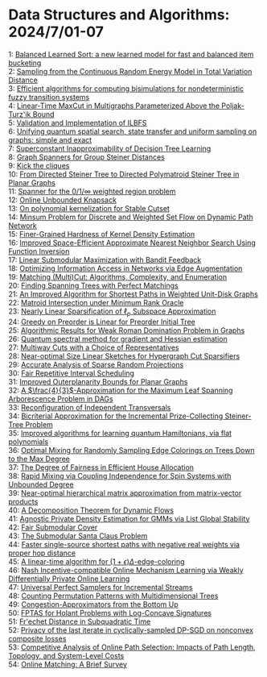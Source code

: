 # Data Structures and Algorithms: 2024/7/01-07  
1: [Balanced Learned Sort: a new learned model for fast and balanced item  bucketing](https://doi.org/10.48550/arXiv.2407.00734)  
2: [Sampling from the Continuous Random Energy Model in Total Variation  Distance](https://doi.org/10.48550/arXiv.2407.00868)  
3: [Efficient algorithms for computing bisimulations for nondeterministic  fuzzy transition systems](https://doi.org/10.48550/arXiv.2407.01052)  
4: [Linear-Time MaxCut in Multigraphs Parameterized Above the  Poljak-Turz\'ik Bound](https://doi.org/10.48550/arXiv.2407.01071)  
5: [Validation and Implementation of ILBFS](https://doi.org/10.48550/arXiv.2407.01637)  
6: [Unifying quantum spatial search, state transfer and uniform sampling on  graphs: simple and exact](https://doi.org/10.48550/arXiv.2407.02530)  
7: [Superconstant Inapproximability of Decision Tree Learning](https://doi.org/10.48550/arXiv.2407.01402)  
8: [Graph Spanners for Group Steiner Distances](https://doi.org/10.48550/arXiv.2407.01431)  
9: [Kick the cliques](https://doi.org/10.48550/arXiv.2407.01465)  
10: [From Directed Steiner Tree to Directed Polymatroid Steiner Tree in  Planar Graphs](https://doi.org/10.48550/arXiv.2407.01904)  
11: [Spanner for the $0/1/\infty$ weighted region problem](https://doi.org/10.48550/arXiv.2407.01951)  
12: [Online Unbounded Knapsack](https://doi.org/10.48550/arXiv.2407.02045)  
13: [On polynomial kernelization for Stable Cutset](https://doi.org/10.48550/arXiv.2407.02086)  
14: [Minsum Problem for Discrete and Weighted Set Flow on Dynamic Path  Network](https://doi.org/10.48550/arXiv.2407.02177)  
15: [Finer-Grained Hardness of Kernel Density Estimation](https://doi.org/10.48550/arXiv.2407.02372)  
16: [Improved Space-Efficient Approximate Nearest Neighbor Search Using  Function Inversion](https://doi.org/10.48550/arXiv.2407.02468)  
17: [Linear Submodular Maximization with Bandit Feedback](https://doi.org/10.48550/arXiv.2407.02601)  
18: [Optimizing Information Access in Networks via Edge Augmentation](https://doi.org/10.48550/arXiv.2407.02624)  
19: [Matching (Multi)Cut: Algorithms, Complexity, and Enumeration](https://doi.org/10.48550/arXiv.2407.02898)  
20: [Finding Spanning Trees with Perfect Matchings](https://doi.org/10.48550/arXiv.2407.02958)  
21: [An Improved Algorithm for Shortest Paths in Weighted Unit-Disk Graphs](https://doi.org/10.48550/arXiv.2407.03176)  
22: [Matroid Intersection under Minimum Rank Oracle](https://doi.org/10.48550/arXiv.2407.03229)  
23: [Nearly Linear Sparsification of $\ell_p$ Subspace Approximation](https://doi.org/10.48550/arXiv.2407.03262)  
24: [Greedy on Preorder is Linear for Preorder Initial Tree](https://doi.org/10.48550/arXiv.2407.03666)  
25: [Algorithmic Results for Weak Roman Domination Problem in Graphs](https://doi.org/10.48550/arXiv.2407.03812)  
26: [Quantum spectral method for gradient and Hessian estimation](https://doi.org/10.48550/arXiv.2407.03833)  
27: [Multiway Cuts with a Choice of Representatives](https://doi.org/10.48550/arXiv.2407.03877)  
28: [Near-optimal Size Linear Sketches for Hypergraph Cut Sparsifiers](https://doi.org/10.48550/arXiv.2407.03934)  
29: [Accurate Analysis of Sparse Random Projections](https://doi.org/10.48550/arXiv.2407.14518)  
30: [Fair Repetitive Interval Scheduling](https://doi.org/10.48550/arXiv.2407.03987)  
31: [Improved Outerplanarity Bounds for Planar Graphs](https://doi.org/10.48550/arXiv.2407.04282)  
32: [A $\frac{4}{3}$-Approximation for the Maximum Leaf Spanning Arborescence  Problem in DAGs](https://doi.org/10.48550/arXiv.2407.04342)  
33: [Reconfiguration of Independent Transversals](https://doi.org/10.48550/arXiv.2407.04367)  
34: [Bicriterial Approximation for the Incremental Prize-Collecting  Steiner-Tree Problem](https://doi.org/10.48550/arXiv.2407.04447)  
35: [Improved algorithms for learning quantum Hamiltonians, via flat  polynomials](https://doi.org/10.48550/arXiv.2407.04540)  
36: [Optimal Mixing for Randomly Sampling Edge Colorings on Trees Down to the  Max Degree](https://doi.org/10.48550/arXiv.2407.04576)  
37: [The Degree of Fairness in Efficient House Allocation](https://doi.org/10.48550/arXiv.2407.04664)  
38: [Rapid Mixing via Coupling Independence for Spin Systems with Unbounded  Degree](https://doi.org/10.48550/arXiv.2407.04672)  
39: [Near-optimal hierarchical matrix approximation from matrix-vector  products](https://doi.org/10.48550/arXiv.2407.04686)  
40: [A Decomposition Theorem for Dynamic Flows](https://doi.org/10.48550/arXiv.2407.04761)  
41: [Agnostic Private Density Estimation for GMMs via List Global Stability](https://doi.org/10.48550/arXiv.2407.04783)  
42: [Fair Submodular Cover](https://doi.org/10.48550/arXiv.2407.04804)  
43: [The Submodular Santa Claus Problem](https://doi.org/10.48550/arXiv.2407.04824)  
44: [Faster single-source shortest paths with negative real weights via  proper hop distance](https://doi.org/10.48550/arXiv.2407.04872)  
45: [A linear-time algorithm for $(1+\epsilon)\Delta$-edge-coloring](https://doi.org/10.48550/arXiv.2407.04887)  
46: [Nash Incentive-compatible Online Mechanism Learning via Weakly  Differentially Private Online Learning](https://doi.org/10.48550/arXiv.2407.04898)  
47: [Universal Perfect Samplers for Incremental Streams](https://doi.org/10.48550/arXiv.2407.04931)  
48: [Counting Permutation Patterns with Multidimensional Trees](https://doi.org/10.48550/arXiv.2407.04971)  
49: [Congestion-Approximators from the Bottom Up](https://doi.org/10.48550/arXiv.2407.04976)  
50: [FPTAS for Holant Problems with Log-Concave Signatures](https://doi.org/10.48550/arXiv.2407.04989)  
51: [Fr\'echet Distance in Subquadratic Time](https://doi.org/10.48550/arXiv.2407.05231)  
52: [Privacy of the last iterate in cyclically-sampled DP-SGD on nonconvex  composite losses](https://doi.org/10.48550/arXiv.2407.05237)  
53: [Competitive Analysis of Online Path Selection: Impacts of Path Length,  Topology, and System-Level Costs](https://doi.org/10.48550/arXiv.2407.05239)  
54: [Online Matching: A Brief Survey](https://doi.org/10.48550/arXiv.2407.05381)  